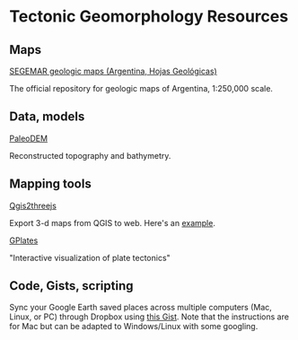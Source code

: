 # Tectonic Geomorphology Resources

## Maps

[SEGEMAR geologic maps (Argentina, Hojas Geológicas)](http://repositorio.segemar.gov.ar/handle/308849217/69)

The official repository for geologic maps of Argentina, 1:250,000 scale.

## Data, models

[PaleoDEM](http://www.earthbyte.org/paleodem-resource-scotese-and-wright-2018/)

Reconstructed topography and bathymetry.

## Mapping tools

[Qgis2threejs](https://github.com/minorua/Qgis2threejs)

Export 3-d maps from QGIS to web. Here's an [example](https://mitchellmcm27.github.io/phd-antofalla/exports/southern-fraile-threejs/index.html).

[GPlates](https://www.gplates.org/)

"Interactive visualization of plate tectonics"

## Code, Gists, scripting

Sync your Google Earth saved places across multiple computers (Mac, Linux, or PC) through Dropbox using [this Gist](https://gist.github.com/kblum/76b5e07f44851733cbfb93700ba45662). Note that the instructions are for Mac but can be adapted to Windows/Linux with some googling.
